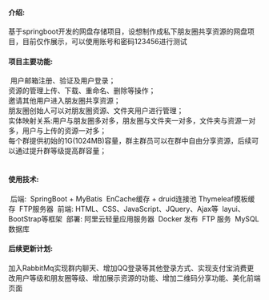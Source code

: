 #### 介绍:

​    基于springboot开发的网盘存储项目，设想制作成私下朋友圈共享资源的网盘项目，目前仅作展示，可以使用账号和密码123456进行测试

#### 项目主要功能:

​    用户邮箱注册、验证及用户登录；        
​    资源的管理上传、下载、重命名、删除等操作；     
​    邀请其他用户进入朋友圈共享资源；    
​    朋友圈创始人可以对朋友圈资源、文件夹用户进行管理；        
​    实体映射关系:用户与朋友圈多对多，朋友圈与文件夹一对多，文件夹与资源一对多，用户与上传的资源一对多；    
​    每个群提供初始的1G(1024MB)容量，群主群员可以在群中自由分享资源，后续可以通过提升群等级提高群容量；   
​    

#### 使用技术:

​    后端:
​        SpringBoot + MyBatis
​        EnCache缓存 + druid连接池
​        Thymeleaf模板缓存
​        FTP服务器
​    前端:
​        HTML、CSS、JavaScript、JQuery、Ajax等
​        layui、BootStrap等框架
​    部署:
​        阿里云轻量应用服务器
​        Docker 发布
​        FTP 服务
​        MySQL 数据库
​        

####  后续更新计划:

​     加入RabbitMq实现群内聊天、增加QQ登录等其他登录方式、实现支付宝消费更改用户等级和朋友圈等级、增加展示资源的功能、增加二维码分享功能、美化前端页面
